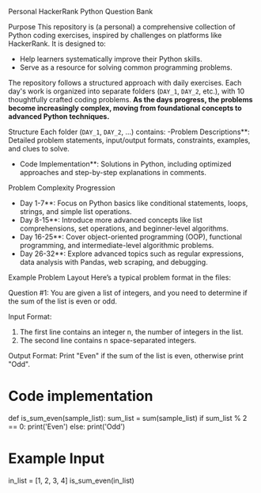 Personal HackerRank Python Question Bank

Purpose
This repository is (a personal) a comprehensive collection of Python coding exercises, inspired by challenges on platforms like HackerRank. It is designed to:
- Help learners systematically improve their Python skills.
- Serve as a resource for solving common programming problems.

The repository follows a structured approach with daily exercises. Each day's work is organized into separate folders (`DAY_1`, `DAY_2`, etc.), with 10 thoughtfully crafted coding problems. **As the days progress, the problems become increasingly complex, moving from foundational concepts to advanced Python techniques.**



Structure
Each folder (`DAY_1`, `DAY_2`, ...) contains:
-Problem Descriptions**: Detailed problem statements, input/output formats, constraints, examples, and clues to solve.
- Code Implementation**: Solutions in Python, including optimized approaches and step-by-step explanations in comments.



Problem Complexity Progression
- Day 1-7**: Focus on Python basics like conditional statements, loops, strings, and simple list operations.
- Day 8-15**: Introduce more advanced concepts like list comprehensions, set operations, and beginner-level algorithms.
- Day 16-25**: Cover object-oriented programming (OOP), functional programming, and intermediate-level algorithmic problems.
- Day 26-32**: Explore advanced topics such as regular expressions, data analysis with Pandas, web scraping, and debugging.



Example Problem Layout
Here’s a typical problem format in the files:


Question #1:
You are given a list of integers, and you need to determine if the sum of the list is even or odd.

Input Format:
1. The first line contains an integer n, the number of integers in the list.
2. The second line contains n space-separated integers.

Output Format:
Print "Even" if the sum of the list is even, otherwise print "Odd".

# Code implementation
def is_sum_even(sample_list):
    sum_list = sum(sample_list)
    if sum_list % 2 == 0:
        print('Even')
    else:
        print('Odd')

# Example Input
in_list = [1, 2, 3, 4]
is_sum_even(in_list)
